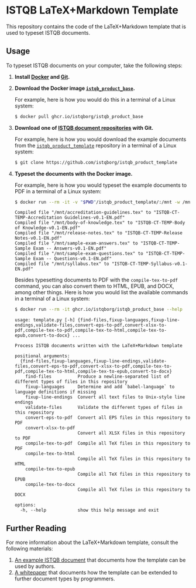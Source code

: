 # ISTQB LaTeX+Markdown Template

This repository contains the code of the LaTeX+Markdown template that is used
to typeset ISTQB documents.

## Usage

To typeset ISTQB documents on your computer, take the following steps:

1. **Install [Docker][install-docker] and [Git][installing-git].**

2. **Download the Docker image [`istqb_product_base`][istqb-product-base].**

   For example, here is how you would do this in a terminal of a Linux system:
   ``` sh
   $ docker pull ghcr.io/istqborg/istqb_product_base
   ```

3. **Download one of [ISTQB document repositories][istqborg] with Git.**

   For example, here is how you would download the example documents from the [`istqb_product_template`][istqb_product_template] repository in a terminal of a Linux system:
   ``` sh
   $ git clone https://github.com/istqborg/istqb_product_template
   ```

4. **Typeset the documents with the Docker image.**

   For example, here is how you would typeset the example documents to PDF in a terminal of a Linux system:
   ``` sh
   $ docker run --rm -it -v "$PWD"/istqb_product_template/:/mnt -w /mnt ghcr.io/istqborg/istqb_product_base compile-tex-to-pdf
   ```
   ```
   Compiled file "/mnt/accreditation-guidelines.tex" to "ISTQB-CT-TEMP-Accreditation Guidelines-v0.1-EN.pdf"
   Compiled file "/mnt/body-of-knowledge.tex" to "ISTQB-CT-TEMP-Body of Knowledge-v0.1-EN.pdf"
   Compiled file "/mnt/release-notes.tex" to "ISTQB-CT-TEMP-Release Notes-v0.1-EN.pdf"
   Compiled file "/mnt/sample-exam-answers.tex" to "ISTQB-CT-TEMP-Sample Exam -- Answers-v0.1-EN.pdf"
   Compiled file "/mnt/sample-exam-questions.tex" to "ISTQB-CT-TEMP-Sample Exam -- Questions-v0.1-EN.pdf"
   Compiled file "/mnt/syllabus.tex" to "ISTQB-CT-TEMP-Syllabus-v0.1-EN.pdf"
   ```

   Besides typesetting documents to PDF with the `compile-tex-to-pdf` command, you can also convert them to HTML, EPUB, and DOCX, among other things. Here is how you would list the available commands in a terminal of a Linux system:
   ``` sh
   $ docker run --rm -it ghcr.io/istqborg/istqb_product_base --help
   ```
   ```
   usage: template.py [-h] {find-files,fixup-languages,fixup-line-endings,validate-files,convert-eps-to-pdf,convert-xlsx-to-pdf,compile-tex-to-pdf,compile-tex-to-html,compile-tex-to-epub,convert-to-docx} ...

   Process ISTQB documents written with the LaTeX+Markdown template

   positional arguments:
     {find-files,fixup-languages,fixup-line-endings,validate-files,convert-eps-to-pdf,convert-xlsx-to-pdf,compile-tex-to-pdf,compile-tex-to-html,compile-tex-to-epub,convert-to-docx}
       find-files          Produce a newline-separated list of different types of files in this repository
       fixup-languages     Determine and add `babel-language` to language definitions if missing
       fixup-line-endings  Convert all text files to Unix-style line endings
       validate-files      Validate the different types of files in this repository
       convert-eps-to-pdf  Convert all EPS files in this repository to PDF
       convert-xlsx-to-pdf
                           Convert all XLSX files in this repository to PDF
       compile-tex-to-pdf  Compile all TeX files in this repository to PDF
       compile-tex-to-html
                           Compile all TeX files in this repository to HTML
       compile-tex-to-epub
                           Compile all TeX files in this repository to EPUB
       compile-tex-to-docx
                           Compile all TeX files in this repository to DOCX

   options:
     -h, --help            show this help message and exit
   ```

 [install-docker]: https://docs.docker.com/get-docker/ "Get Docker | Docker Docs"
 [installing-git]: https://git-scm.com/book/en/v2/Getting-Started-Installing-Git "Git - Installing Git"
 [istqb-product-base]: https://github.com/istqborg/istqb_product_base/pkgs/container/istqb_product_base "Package istqb_product_base"
 [istqborg]: https://github.com/istqborg "ISTQB.ORG"
 [istqb_product_template]: https://github.com/istqborg/istqb_product_template "istqborg/istqb_product_template: Example documents for the LaTeX+Markdown template that can be forked as a base for new products"

## Further Reading

For more information about the LaTeX+Markdown template, consult the following materials:

1. [An example ISTQB document][example-document] that documents how the template can be used by authors.
2. [A whitepaper][whitepaper] that documents how the template can be extended to further document types by programmers.

 [example-document]: https://github.com/istqborg/istqb_product_base/releases/download/latest/example-document.pdf
 [whitepaper]: https://github.com/witiko/markdown-themes-in-practice/releases/download/latest/tb140starynovotny-markdown.pdf
